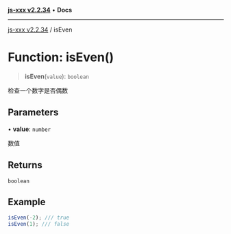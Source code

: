 [**js-xxx v2.2.34**](../README.md) • **Docs**

***

[js-xxx v2.2.34](../README.md) / isEven

# Function: isEven()

> **isEven**(`value`): `boolean`

检查一个数字是否偶数

## Parameters

• **value**: `number`

数值

## Returns

`boolean`

## Example

```ts
isEven(-2); /// true
isEven(1); /// false
```
